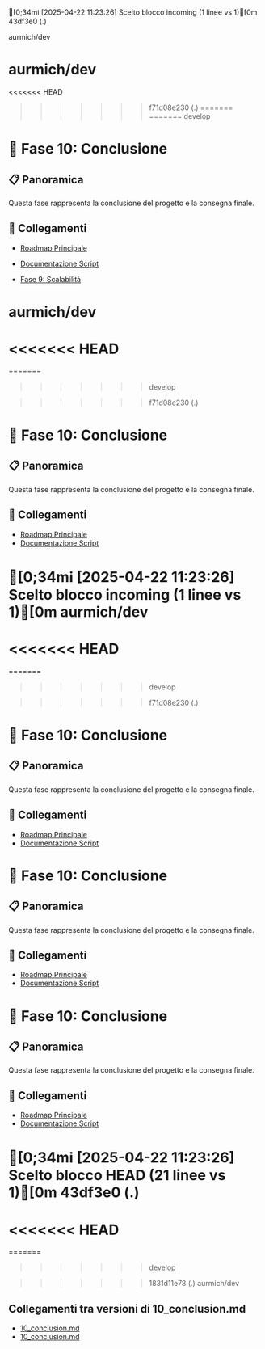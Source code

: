 




[0;34mℹ️ [2025-04-22 11:23:26] Scelto blocco incoming (1 linee vs 1)[0m
 43df3e0 (.)

aurmich/dev

aurmich/dev
=======
<<<<<<< HEAD
>>>>>>> f71d08e230 (.)
=======
=======
>>>>>>> develop
# 🎯 Fase 10: Conclusione

## 📋 Panoramica
Questa fase rappresenta la conclusione del progetto e la consegna finale.

## 🔄 Collegamenti
- [Roadmap Principale](../roadmap.md)
- [Documentazione Script](../project.md)


- [Fase 9: Scalabilità](../roadmap/09_scalability.md) 

aurmich/dev
=======
<<<<<<< HEAD
=======

=======
>>>>>>> develop

>>>>>>> f71d08e230 (.)
# 🎯 Fase 10: Conclusione

## 📋 Panoramica
Questa fase rappresenta la conclusione del progetto e la consegna finale.

## 🔄 Collegamenti
- [Roadmap Principale](../roadmap.md)
- [Documentazione Script](../project.md)


[0;34mℹ️ [2025-04-22 11:23:26] Scelto blocco incoming (1 linee vs 1)[0m
aurmich/dev
=======
<<<<<<< HEAD
=======

=======
>>>>>>> develop

>>>>>>> f71d08e230 (.)
# 🎯 Fase 10: Conclusione

## 📋 Panoramica
Questa fase rappresenta la conclusione del progetto e la consegna finale.

## 🔄 Collegamenti
- [Roadmap Principale](../roadmap.md)
- [Documentazione Script](../project.md)


# 🎯 Fase 10: Conclusione

## 📋 Panoramica
Questa fase rappresenta la conclusione del progetto e la consegna finale.

## 🔄 Collegamenti
- [Roadmap Principale](../roadmap.md)
- [Documentazione Script](../project.md)



# 🎯 Fase 10: Conclusione

## 📋 Panoramica
Questa fase rappresenta la conclusione del progetto e la consegna finale.

## 🔄 Collegamenti
- [Roadmap Principale](../roadmap.md)
- [Documentazione Script](../project.md)

[0;34mℹ️ [2025-04-22 11:23:26] Scelto blocco HEAD (21 linee vs 1)[0m
 43df3e0 (.)
=======
<<<<<<< HEAD
=======

=======
>>>>>>> develop

>>>>>>> 1831d11e78 (.)
aurmich/dev

## Collegamenti tra versioni di 10_conclusion.md
* [10_conclusion.md](bashscripts/docs/roadmap/10_conclusion.md)
* [10_conclusion.md](docs/roadmap/10_conclusion.md)


